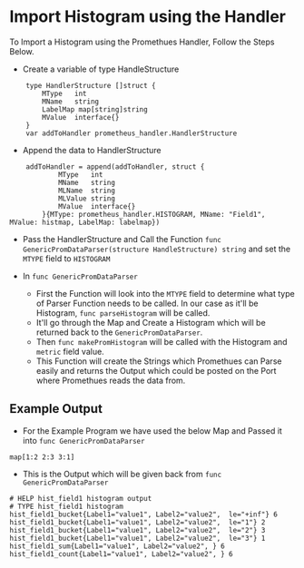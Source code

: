 
# Import Histogram using the Handler

To Import a Histogram using the Promethues Handler, Follow the Steps Below.

- Create a variable of type HandleStructure
```
	type HandlerStructure []struct {
		MType   int
		MName   string
		LabelMap map[string]string
		MValue  interface{}
	}
	var addToHandler prometheus_handler.HandlerStructure
```
- Append the data to HandlerStructure
```
	addToHandler = append(addToHandler, struct {
			MType   int
			MName   string
			MLName  string
			MLValue string
			MValue  interface{}
		}{MType: prometheus_handler.HISTOGRAM, MName: "Field1", MValue: histmap, LabelMap: labelmap})
```
- Pass the HandlerStructure and Call the Function `func GenericPromDataParser(structure HandleStructure) string` and set the `MTYPE` field to `HISTOGRAM`

- In `func GenericPromDataParser`

	- First the Function will look into the `MTYPE` field to determine what type of Parser Function needs to be called. In our case as it'll be Histogram, `func parseHistogram` will be called.
	- It'll go through the Map and Create a Histogram which will be returned back to the `GenericPromDataParser`.
	- Then `func makePromHistogram` will be called with the Histogram and `metric` field value.
	- This Function will create the Strings which Promethues can Parse easily and returns the Output which could be posted on the Port where Promethues reads the data from.

## Example Output

- For the Example Program we have used the below Map and Passed it into `func GenericPromDataParser`

```
map[1:2 2:3 3:1]
```
- This is the Output which will be given back from `func GenericPromDataParser`

```
# HELP hist_field1 histogram output
# TYPE hist_field1 histogram
hist_field1_bucket{Label1="value1", Label2="value2",  le="+inf"} 6
hist_field1_bucket{Label1="value1", Label2="value2",  le="1"} 2
hist_field1_bucket{Label1="value1", Label2="value2",  le="2"} 3
hist_field1_bucket{Label1="value1", Label2="value2",  le="3"} 1
hist_field1_sum{Label1="value1", Label2="value2", } 6
hist_field1_count{Label1="value1", Label2="value2", } 6

```
